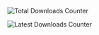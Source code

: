 ![Total Downloads Counter](https://img.shields.io/github/downloads/SCPF-Archive/repo.2/total?labelColor=black&color=black&logoColor=black&label=TOTAL%20DOWNLOADS&logo=GitHub&style=for-the-badge)

![Latest Downloads Counter](https://img.shields.io/github/downloads/SCPF-Archive/repo.2/latest/total?labelColor=black&color=black&logoColor=black&label=LATEST%20DOWNLOADS&logo=GitHub&style=for-the-badge)

